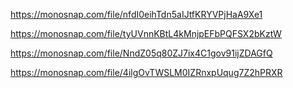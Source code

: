 https://monosnap.com/file/nfdI0eihTdn5aIJtfKRYVPjHaA9Xe1

https://monosnap.com/file/tyUVnnKBtL4kMnjpEFbPQFSX2bKztW

https://monosnap.com/file/NndZ05q80ZJ7ix4C1gov91ijZDAGfQ

https://monosnap.com/file/4ilgOvTWSLM0IZRnxpUqug7Z2hPRXR